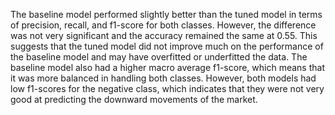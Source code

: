 The baseline model performed slightly better than the tuned model in terms of precision, recall, and f1-score for both classes. However, the difference was not very significant and the accuracy remained the same at 0.55. This suggests that the tuned model did not improve much on the performance of the baseline model and may have overfitted or underfitted the data. The baseline model also had a higher macro average f1-score, which means that it was more balanced in handling both classes. However, both models had low f1-scores for the negative class, which indicates that they were not very good at predicting the downward movements of the market.
